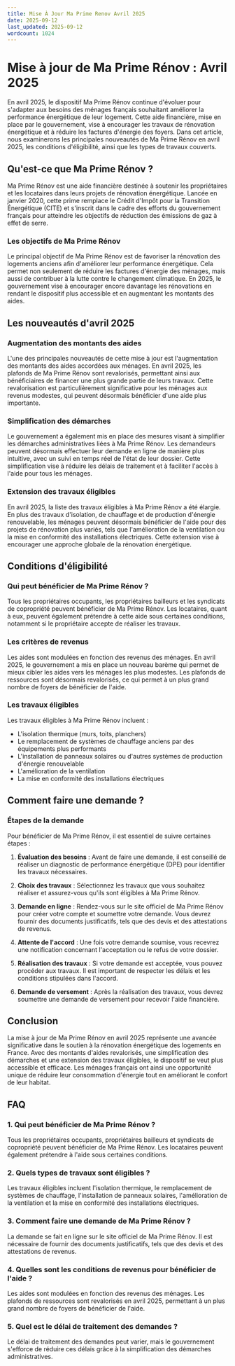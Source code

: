 ```yaml
---
title: Mise À Jour Ma Prime Renov Avril 2025
date: 2025-09-12
last_updated: 2025-09-12
wordcount: 1024
---
```


# Mise à jour de Ma Prime Rénov : Avril 2025

En avril 2025, le dispositif Ma Prime Rénov continue d'évoluer pour s'adapter aux besoins des ménages français souhaitant améliorer la performance énergétique de leur logement. Cette aide financière, mise en place par le gouvernement, vise à encourager les travaux de rénovation énergétique et à réduire les factures d'énergie des foyers. Dans cet article, nous examinerons les principales nouveautés de Ma Prime Rénov en avril 2025, les conditions d'éligibilité, ainsi que les types de travaux couverts.

## Qu'est-ce que Ma Prime Rénov ?

Ma Prime Rénov est une aide financière destinée à soutenir les propriétaires et les locataires dans leurs projets de rénovation énergétique. Lancée en janvier 2020, cette prime remplace le Crédit d'Impôt pour la Transition Énergétique (CITE) et s'inscrit dans le cadre des efforts du gouvernement français pour atteindre les objectifs de réduction des émissions de gaz à effet de serre.

### Les objectifs de Ma Prime Rénov

Le principal objectif de Ma Prime Rénov est de favoriser la rénovation des logements anciens afin d'améliorer leur performance énergétique. Cela permet non seulement de réduire les factures d'énergie des ménages, mais aussi de contribuer à la lutte contre le changement climatique. En 2025, le gouvernement vise à encourager encore davantage les rénovations en rendant le dispositif plus accessible et en augmentant les montants des aides.

## Les nouveautés d'avril 2025

### Augmentation des montants des aides

L'une des principales nouveautés de cette mise à jour est l'augmentation des montants des aides accordées aux ménages. En avril 2025, les plafonds de Ma Prime Rénov sont revalorisés, permettant ainsi aux bénéficiaires de financer une plus grande partie de leurs travaux. Cette revalorisation est particulièrement significative pour les ménages aux revenus modestes, qui peuvent désormais bénéficier d'une aide plus importante.

### Simplification des démarches

Le gouvernement a également mis en place des mesures visant à simplifier les démarches administratives liées à Ma Prime Rénov. Les demandeurs peuvent désormais effectuer leur demande en ligne de manière plus intuitive, avec un suivi en temps réel de l'état de leur dossier. Cette simplification vise à réduire les délais de traitement et à faciliter l'accès à l'aide pour tous les ménages.

### Extension des travaux éligibles

En avril 2025, la liste des travaux éligibles à Ma Prime Rénov a été élargie. En plus des travaux d'isolation, de chauffage et de production d'énergie renouvelable, les ménages peuvent désormais bénéficier de l'aide pour des projets de rénovation plus variés, tels que l'amélioration de la ventilation ou la mise en conformité des installations électriques. Cette extension vise à encourager une approche globale de la rénovation énergétique.

## Conditions d'éligibilité

### Qui peut bénéficier de Ma Prime Rénov ?

Tous les propriétaires occupants, les propriétaires bailleurs et les syndicats de copropriété peuvent bénéficier de Ma Prime Rénov. Les locataires, quant à eux, peuvent également prétendre à cette aide sous certaines conditions, notamment si le propriétaire accepte de réaliser les travaux.

### Les critères de revenus

Les aides sont modulées en fonction des revenus des ménages. En avril 2025, le gouvernement a mis en place un nouveau barème qui permet de mieux cibler les aides vers les ménages les plus modestes. Les plafonds de ressources sont désormais revalorisés, ce qui permet à un plus grand nombre de foyers de bénéficier de l'aide.

### Les travaux éligibles

Les travaux éligibles à Ma Prime Rénov incluent :

- L'isolation thermique (murs, toits, planchers)
- Le remplacement de systèmes de chauffage anciens par des équipements plus performants
- L'installation de panneaux solaires ou d'autres systèmes de production d'énergie renouvelable
- L'amélioration de la ventilation
- La mise en conformité des installations électriques

## Comment faire une demande ?

### Étapes de la demande

Pour bénéficier de Ma Prime Rénov, il est essentiel de suivre certaines étapes :

1. **Évaluation des besoins** : Avant de faire une demande, il est conseillé de réaliser un diagnostic de performance énergétique (DPE) pour identifier les travaux nécessaires.
   
2. **Choix des travaux** : Sélectionnez les travaux que vous souhaitez réaliser et assurez-vous qu'ils sont éligibles à Ma Prime Rénov.

3. **Demande en ligne** : Rendez-vous sur le site officiel de Ma Prime Rénov pour créer votre compte et soumettre votre demande. Vous devrez fournir des documents justificatifs, tels que des devis et des attestations de revenus.

4. **Attente de l'accord** : Une fois votre demande soumise, vous recevrez une notification concernant l'acceptation ou le refus de votre dossier.

5. **Réalisation des travaux** : Si votre demande est acceptée, vous pouvez procéder aux travaux. Il est important de respecter les délais et les conditions stipulées dans l'accord.

6. **Demande de versement** : Après la réalisation des travaux, vous devrez soumettre une demande de versement pour recevoir l'aide financière.

## Conclusion

La mise à jour de Ma Prime Rénov en avril 2025 représente une avancée significative dans le soutien à la rénovation énergétique des logements en France. Avec des montants d'aides revalorisés, une simplification des démarches et une extension des travaux éligibles, le dispositif se veut plus accessible et efficace. Les ménages français ont ainsi une opportunité unique de réduire leur consommation d'énergie tout en améliorant le confort de leur habitat.

## FAQ

### 1. Qui peut bénéficier de Ma Prime Rénov ?

Tous les propriétaires occupants, propriétaires bailleurs et syndicats de copropriété peuvent bénéficier de Ma Prime Rénov. Les locataires peuvent également prétendre à l'aide sous certaines conditions.

### 2. Quels types de travaux sont éligibles ?

Les travaux éligibles incluent l'isolation thermique, le remplacement de systèmes de chauffage, l'installation de panneaux solaires, l'amélioration de la ventilation et la mise en conformité des installations électriques.

### 3. Comment faire une demande de Ma Prime Rénov ?

La demande se fait en ligne sur le site officiel de Ma Prime Rénov. Il est nécessaire de fournir des documents justificatifs, tels que des devis et des attestations de revenus.

### 4. Quelles sont les conditions de revenus pour bénéficier de l'aide ?

Les aides sont modulées en fonction des revenus des ménages. Les plafonds de ressources sont revalorisés en avril 2025, permettant à un plus grand nombre de foyers de bénéficier de l'aide.

### 5. Quel est le délai de traitement des demandes ?

Le délai de traitement des demandes peut varier, mais le gouvernement s'efforce de réduire ces délais grâce à la simplification des démarches administratives.